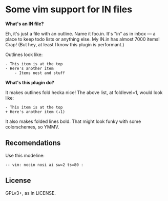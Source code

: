 Some vim support for IN files
=============================

**What's an IN file?**

Eh, it's just a file with an outline. Name it foo.in. It's "in" as in inbox
— a place to keep todo lists or anything else. My IN.in has almost 7000
items! Crap! (But hey, at least I know this plugin is performant.)

Outlines look like:

    - This item is at the top
    - Here's another item
        - Items nest and stuff

**What's this plugin do?**

It makes outlines fold hecka nice! The above list, at foldlevel=1, would look like:

    - This item is at the top
    + Here's another item (↓1)

It also makes folded lines bold. That might look funky with some colorschemes, so YMMV.

Recomendations
--------------

Use this modeline:

    -- vim: nocin nosi ai sw=2 ts=80 :

License
-------

GPLv3+, as in LICENSE.

